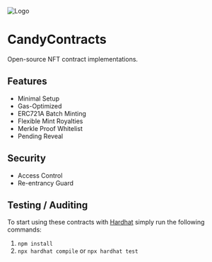 ![Logo](https://res.cloudinary.com/candy-labs/image/upload/v1644974796/smaller_dep6qo.png)

# CandyContracts
Open-source NFT contract implementations. 

## Features 
* Minimal Setup
* Gas-Optimized
* ERC721A Batch Minting
* Flexible Mint Royalties
* Merkle Proof Whitelist
* Pending Reveal

## Security 
* Access Control 
* Re-entrancy Guard

## Testing / Auditing 
To start using these contracts with [Hardhat](https://hardhat.org/) simply run the following commands:
1. `npm install`
2. `npx hardhat compile` or `npx hardhat test`
